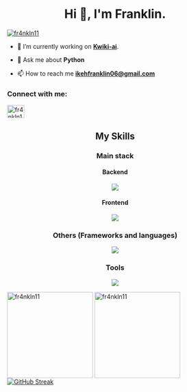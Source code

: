 <h1 align="center">Hi 👋, I'm Franklin.</h1>

<p align="left"> <a href="https://twitter.com/builtbyfranklin" target="blank"><img src="https://img.shields.io/twitter/follow/builtbyfranklin?logo=twitter&style=for-the-badge" alt="fr4nkln11" /></a> </p>

- 🔭 I’m currently working on [**Kwiki-ai**](https://github.com/bruce-pain/kwiki-ai-be).

- 💬 Ask me about **Python**

- 📫 How to reach me **ikehfranklin06@gmail.com**


<h3 align="left">Connect with me:</h3>
<p align="left">
<a href="https://twitter.com/builtbyfranklin" target="blank"><img align="center" src="https://raw.githubusercontent.com/rahuldkjain/github-profile-readme-generator/master/src/images/icons/Social/twitter.svg" alt="fr4nkln11" height="30" width="40" /></a>
</p>

<h2 align="center">My Skills</h2>
<h3 align="center">Main stack</h3>
<h4 align="center">Backend</h3>
<p align="center">
  <a href="https://skillicons.dev">
    <img src="https://skillicons.dev/icons?i=py,fastapi,postgres,supabase&theme=dark&perline=4" />
  </a>
</p>
<h4 align="center">Frontend</h3>
<p align="center">
  <a href="https://skillicons.dev">
    <img src="https://skillicons.dev/icons?i=html,css,js,ts,react&theme=dark&perline=5" />
  </a>
</p>
<h3 align="center">Others (Frameworks and languages)</h3>
<p align="center">
  <a href="https://skillicons.dev">
    <img src="https://skillicons.dev/icons?i=opencv,rust,c&theme=dark&perline=3" />
  </a>
</p>
<h3 align="center">Tools</h3>
<p align="center">
  <a href="https://skillicons.dev">
    <img src="https://skillicons.dev/icons?i=git,github,githubactions,docker,rabbitmq,redis,vercel,linux,bash,neovim,vscode&theme=dark&perline=6" />
  </a>
</p>


  <img height=200 align="center" src="https://github-readme-stats.vercel.app/api/top-langs?username=bruce-pain&layout=compact&langs_count=8&card_width=320&theme=gruvbox&hide_border=true" alt="fr4nkln11"/>
  <img height=200 align="center" src="https://github-readme-stats.vercel.app/api?username=bruce-pain&show_icons=true&theme=gruvbox&locale=en&hide_border=true" alt="fr4nkln11"/>
<a href="https://git.io/streak-stats"><img src="https://streak-stats.demolab.com?user=bruce-pain&theme=gruvbox&hide_border=true" alt="GitHub Streak" /></a>
